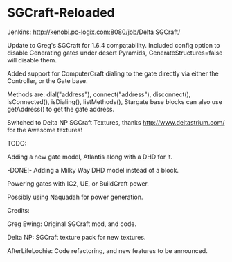SGCraft-Reloaded
================
Jenkins: http://kenobi.pc-logix.com:8080/job/Delta SGCraft/

Update to Greg's SGCraft for 1.6.4 compatability.
Included config option to disable Generating gates under desert Pyramids, GenerateStructures=false will disable them.

Added support for ComputerCraft dialing to the gate directly via either the Controller, or the Gate base.

Methods are: dial("address"), connect("address"), disconnect(), isConnected(), isDialing(), listMethods(), Stargate base blocks can also use getAddress() to get the gate address.

Switched to Delta NP SGCraft Textures, thanks http://www.deltastrium.com/ for the Awesome textures!


TODO:

Adding a new gate model, Atlantis along with a DHD for it.

-DONE!- Adding a Milky Way DHD model instead of a block.

Powering gates with IC2, UE, or BuildCraft power.

Possibly using Naquadah for power generation.


Credits:

Greg Ewing: Original SGCraft mod, and code.

Delta NP: SGCraft texture pack for new textures.

AfterLifeLochie: Code refactoring, and new features to be announced.
